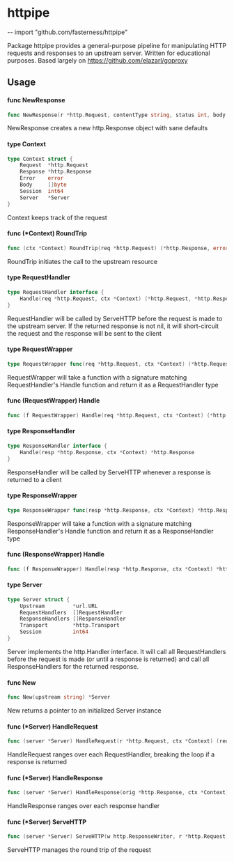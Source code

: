 # httpipe
--
    import "github.com/fasterness/httpipe"

Package httpipe provides a general-purpose pipeline for manipulating HTTP
requests and responses to an upstream server. Written for educational purposes.
Based largely on https://github.com/elazarl/goproxy

## Usage

#### func  NewResponse

```go
func NewResponse(r *http.Request, contentType string, status int, body string) *http.Response
```
NewResponse creates a new http.Response object with sane defaults

#### type Context

```go
type Context struct {
	Request  *http.Request
	Response *http.Response
	Error    error
	Body     []byte
	Session  int64
	Server   *Server
}
```

Context keeps track of the request

#### func (*Context) RoundTrip

```go
func (ctx *Context) RoundTrip(req *http.Request) (*http.Response, error)
```
RoundTrip initiates the call to the upstream resource

#### type RequestHandler

```go
type RequestHandler interface {
	Handle(req *http.Request, ctx *Context) (*http.Request, *http.Response)
}
```

RequestHandler will be called by ServeHTTP before the request is made to the
upstream server. If the returned response is not nil, it will short-circuit the
request and the response will be sent to the client

#### type RequestWrapper

```go
type RequestWrapper func(req *http.Request, ctx *Context) (*http.Request, *http.Response)
```

RequestWrapper will take a function with a signature matching RequestHandler's
Handle function and return it as a RequestHandler type

#### func (RequestWrapper) Handle

```go
func (f RequestWrapper) Handle(req *http.Request, ctx *Context) (*http.Request, *http.Response)
```

#### type ResponseHandler

```go
type ResponseHandler interface {
	Handle(resp *http.Response, ctx *Context) *http.Response
}
```

ResponseHandler will be called by ServeHTTP whenever a response is returned to a
client

#### type ResponseWrapper

```go
type ResponseWrapper func(resp *http.Response, ctx *Context) *http.Response
```

ResponseWrapper will take a function with a signature matching ResponseHandler's
Handle function and return it as a ResponseHandler type

#### func (ResponseWrapper) Handle

```go
func (f ResponseWrapper) Handle(resp *http.Response, ctx *Context) *http.Response
```

#### type Server

```go
type Server struct {
	Upstream         *url.URL
	RequestHandlers  []RequestHandler
	ResponseHandlers []ResponseHandler
	Transport        *http.Transport
	Session          int64
}
```

Server implements the http.Handler interface. It will call all RequestHandlers
before the request is made (or until a response is returned) and call all
ResponseHandlers for the returned response.

#### func  New

```go
func New(upstream string) *Server
```
New returns a pointer to an initialized Server instance

#### func (*Server) HandleRequest

```go
func (server *Server) HandleRequest(r *http.Request, ctx *Context) (req *http.Request, resp *http.Response)
```
HandleRequest ranges over each RequestHandler, breaking the loop if a response
is returned

#### func (*Server) HandleResponse

```go
func (server *Server) HandleResponse(orig *http.Response, ctx *Context) (resp *http.Response)
```
HandleResponse ranges over each response handler

#### func (*Server) ServeHTTP

```go
func (server *Server) ServeHTTP(w http.ResponseWriter, r *http.Request)
```
ServeHTTP manages the round trip of the request
